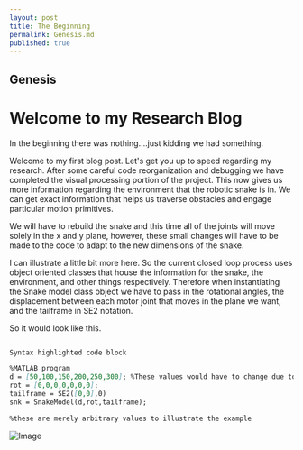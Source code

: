 ```yaml
---
layout: post
title: The Beginning
permalink: Genesis.md
published: true
---
```


## **Genesis**
# Welcome to my Research Blog
In the beginning there was nothing....just kidding we had something.

Welcome to my first blog post. Let's get you up to speed regarding my research. After some careful code reorganization and debugging we have completed the visual processing portion of the project. This now gives us more information regarding the environment that the robotic snake is in. We can get exact information that helps us traverse obstacles and engage particular motion primitives.

We will have to rebuild the snake and this time all of the joints will move solely in the x and y plane, however, these small changes will have to be made to the code to adapt to the new dimensions of the snake.

I can illustrate a little bit more here. So the current closed loop process uses object oriented classes that house the information for the snake, the environment, and other things respectively. Therefore when instantiating the Snake model class object we have to pass in the rotational angles, the displacement between each motor joint that moves in the plane we want, and the tailframe in SE2 notation.

So it would look like this.

```markdown

Syntax highlighted code block

%MATLAB program
d = [50,100,150,200,250,300]; %These values would have to change due to the new displacement.  
rot = [0,0,0,0,0,0,0];
tailframe = SE2([0,0],0)
snk = SnakeModel(d,rot,tailframe);

%these are merely arbitrary values to illustrate the example
```



![Image](src)
